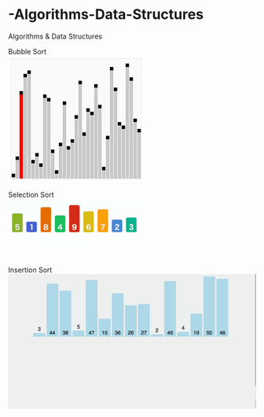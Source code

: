 # -Algorithms-Data-Structures
 Algorithms &amp; Data Structures  
 
 Bubble Sort  
 ![alt text](https://raw.githubusercontent.com/alex9176787890/-Algorithms-Data-Structures/master/resource/Sorting_bubblesort_anim.gif)

Selection Sort  
 ![alt text](https://raw.githubusercontent.com/alex9176787890/-Algorithms-Data-Structures/master/resource/Sorting_selectionsort_anim.gif)

Insertion Sort  
 ![alt text](https://raw.githubusercontent.com/alex9176787890/-Algorithms-Data-Structures/master/resource/Sorting_insertionsort_anim.gif)

 
